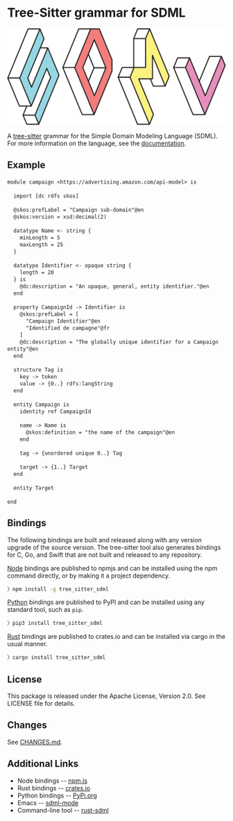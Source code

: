 # Tree-Sitter grammar for SDML

![SDML Logo Text](https://raw.githubusercontent.com/sdm-lang/.github/main/profile/horizontal-text.svg)

A [tree-sitter](https://tree-sitter.github.io/tree-sitter/) grammar for the Simple Domain Modeling Language (SDML). For more
information on the language, see the [documentation](https://sdml.io/).

## Example

```sdml
module campaign <https://advertising.amazon.com/api-model> is

  import [dc rdfs skos]

  @skos:prefLabel = "Campaign sub-domain"@en
  @skos:version = xsd:decimal(2)

  datatype Name <- string {
    minLength = 5
    maxLength = 25
  }

  datatype Identifier <- opaque string {
    length = 20
  } is
    @dc:description = "An opaque, general, entity identifier."@en
  end

  property CampaignId -> Identifier is
    @skos:prefLabel = [
      "Campaign Identifier"@en
      "Identified de campagne"@fr
    ]
    @dc:description = "The globally unique identifier for a Campaign entity"@en
  end

  structure Tag is
    key -> token
    value -> {0..} rdfs:langString
  end

  entity Campaign is
    identity ref CampaignId

    name -> Name is
      @skos:definition = "the name of the campaign"@en
    end

    tag -> {unordered unique 0..} Tag

    target -> {1..} Target
  end

  entity Target

end
```

## Bindings

The following bindings are built and released along with any version upgrade of
the source version. The tree-sitter tool also generates bindings for C, Go, and
Swift that are not built and released to any repository.

[Node](https://www.npmjs.com/package/tree-sitter-sdml) bindings are published to npmjs and can be installed using the
npm command directly, or by making it a project dependency.

```sh
〉npm install -g tree_sitter_sdml
```

[Python](https://pypi.org/project/tree-sitter-sdml/) bindings are published to PyPI and can be installed using any
standard tool, such as `pip`.

```sh
〉pip3 install tree_sitter_sdml
```

[Rust](https://crates.io/crates/tree-sitter-sdml) bindings are published to crates.io and can be installed via cargo in
the usual manner.

```sh
〉cargo install tree_sitter_sdml
```

## License

This package is released under the Apache License, Version 2.0. See LICENSE file
for details.

## Changes

See [CHANGES.md](CHANGES.md).

## Additional Links

* Node bindings -- [npm.js](https://www.npmjs.com/package/tree-sitter-sdml)
* Rust bindings -- [crates.io](https://crates.io/crates/tree-sitter-sdml)
* Python bindings -- [PyPi.org](https://pypi.org/project/tree-sitter-sdml/)
* Emacs -- [sdml-mode](https://github.com/johnstonskj/emacs-sdml-mode)
* Command-line tool -- [rust-sdml](https://github.com/johnstonskj/rust-sdml)
